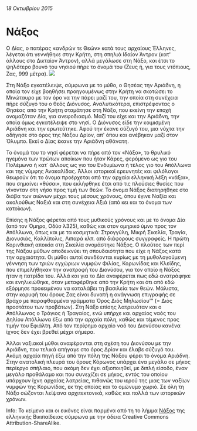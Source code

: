 ###### 18 Οκτωβρίου 2015

# Νάξος

O Δίας, ο πατέρας «ανδρών τε Θεών» κατά τους αρχαίους Έλληνες, λέγεται ότι γεννήθηκε στην Κρήτη, στη σπηλιά Ιδαίον Άντρον (κατ' άλλους στο Δικταίον Άντρον), αλλά μεγάλωσε στη Νάξο, και έτσι το ψηλότερο βουνό του νησιού πήρε το όνομά του (Ζευς ή, για τους ντόπιους, Ζας, 999 μέτρα). 
![](https://upload.wikimedia.org/wikipedia/commons/thumb/b/be/Titian_Bacchus_and_Ariadne.jpg/663px-Titian_Bacchus_and_Ariadne.jpg)

Στη Νάξο εγκατέλειψε, σύμφωνα με το μύθο, ο Θησέας την Αριάδνη, η οποία τον είχε βοηθήσει προηγουμένως στην Κρήτη να σκοτώσει το Μινώταυρο με τον όρο να την πάρει μαζί του, την οποία στη συνέχεια πήρε σύζυγό του ο θεός Διόνυσος. Αναλυτικότερα, επιστρέφοντας ο Θησέας από την Κρήτη σταμάτησε στη Νάξο, που εκείνη την εποχή ονομαζόταν Δία, για ανεφοδιασμό. Μαζί του είχε και την Αριάδνη, την οποία όμως εγκατέλειψε στο νησί. Ο Διόνυσος είδε την κοιμισμένη Αριάδνη και την ερωτεύτηκε. Αφού την έκανε σύζυγό του, μια νύχτα την οδήγησε στο όρος της Νάξου Δρίον, απ' όπου και ανέβηκαν μαζί στον Όλυμπο. Εκεί ο Δίας έκανε την Αριάδνη αθάνατη.

Το όνομά του το νησί φέρεται να πήρε από τον «Νάξο», το θρυλικό ηγεμόνα των πρώτων αποίκων που ήταν Κάρες, φερόμενο ως γιο του Πολέμωνα ή κατ΄ άλλους ως γιο του Ενδυμίωνα ή τέλος γιο του Απόλλωνα και της νύμφης Ανακαλίδας. Άλλοι ιστορικοί ερευνητές και φιλόλογοι θεωρούν ότι το όνομα προέρχεται από την αρχαία ελληνική λέξη «νάξαι», που σημαίνει «θύσαι», που εκλήφθηκε έτσι από τις πλούσιες θυσίες που γίνονταν στη νήσο προς τιμή των θεών. Το όνομα Νάξος διατηρήθηκε στο διάβα των αιώνων μέχρι τους μέσους χρόνους, όπου έγινε Ναξία και ακολούθως Ναξιά και στη συνέχεια Αξιά (από κει και το όνομα των κατοίκων).

Επίσης η Νάξος φέρεται από τους μυθικούς χρόνους και με το όνομα Δία (από τον Όμηρο, Οδύσ λ325), καθώς και στον ομηρικό ύμνο προς τον Απόλλωνα, όπως και με τα κοσμητικά: Στρογγύλη, Μικρή Σικελία, Τραγία, Διονυσιάς, Καλλίπολις, Λιπαρά κλπ. από διάφορους συγγραφείς. Η πρώτη Κορινθιακή αποικία στη Σικελία ονομάστηκε Νάξος. Ο πλούτος των περί της Νάξου μύθων αποδεικνύει τη σπουδαιότητα που είχε η Νάξος κατά την αρχαιότητα. Οι μύθοι αυτοί συνδέονται κυρίως με τη μυθολογούμενη γέννηση των τριών εγχώριων νυμφών Φιλίας, Κορωνίδας και Κλείδης, που επιμελήθηκαν την ανατροφή του Διονύσου, για τον οποίο η Νάξος ήταν η πατρίδα του. Αλλά και για το Δία αναφέρεται πως εδώ ανατράφηκε και ενηλικιώθηκε, όταν μεταφέρθηκε από την Κρήτη και ότι από εδώ εξόρμησε προκειμένου να καταλάβει τη βασιλεία των θεών. Μάλιστα, στην κορυφή του όρους Ζας είναι δυνατή η ανάγνωση επιγραφής σε βράχο με παραφθαρμένα γράμματα Όρος Διός Μηλωσίου'" (= Διός προστάτου των προβάτων). Στη Νάξο επίσης λατρευόταν και ο Απόλλωνας ο Τράγιος ή Τραγαίος, ενώ υπήρχε και αρχαίος ναός του Δηλίου Απόλλωνα έξω από την αρχαία πόλη, καθώς και τέμενος προς τιμήν του Εφιάλτη. Από τον περίφημο αρχαίο ναό του Διονύσου κανένα ίχνος δεν έχει βρεθεί μέχρι σήμερα.

Άλλοι ναξιακοί μύθοι αναφέρονται στη σχέση του Διονύσου με την Αριάδνη, που τελικά απήγαγε στο όρος Δρίον και έλαβε σύζυγό του. Ακόμη αρχαία πηγή έξω από την πόλη της Νάξου φέρει το όνομα Αριάδνη. Στην ανατολική πλευρά του όρους Κόρωνος υπάρχει ένα μεγάλο σε μήκος περίεργο σπήλαιο, που ακόμη δεν έχει αξιοποιηθεί, με διπλή είσοδο, έναν μεγάλο προθάλαμο και που συνεχίζει σε μήκος, εντός του οποίου υπάρχουν ίχνη αρχαίας λατρείας, πιθανώς του ιερού της μιας των ναξίων νυμφών της Κορωνίδας, εκ της οποίας και το ομώνυμο χωριό. Σε όλη τη Νάξο σώζονται λείψανα αρχιτεκτονικά, καθώς και πολλά των ιστορικών χρόνων.

Info: Το κείμενο και οι εικόνες είναι παρμένα από τη το λήμμα [Νάξος](https://el.wikipedia.org/wiki/%CE%9D%CE%AC%CE%BE%CE%BF%CF%82) της ελληνικής Βικιπαίδειας σύμφωνα με την άδεια Creative Commons Attribution-ShareAlike.
